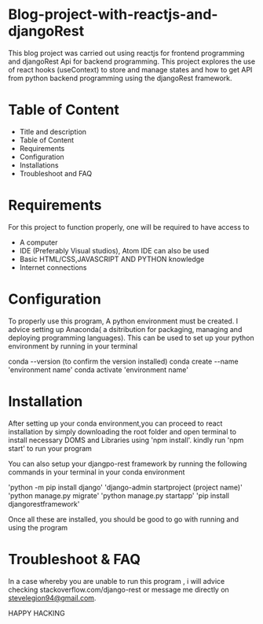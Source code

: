 # Blog-project-with-reactjs-and-djangoRest

This blog project was carried out using reactjs for frontend programming and djangoRest Api for backend programming.
This project explores the use of react hooks (useContext) to store and manage states and how to get API from python
backend programming using the djangoRest framework.

 
# Table of Content

  - Title and description
  - Table of Content
  - Requirements
  - Configuration
  - Installations
  - Troubleshoot and FAQ


# Requirements

For this project to function properly, one will be required to have access to 

  - A computer
  - IDE (Preferably Visual studios), Atom IDE can also be used
  - Basic HTML/CSS,JAVASCRIPT AND PYTHON knowledge
  - Internet connections


# Configuration

To properly use this program, A python environment must be created. I advice setting up Anaconda( a dsitribution for
packaging, managing and deploying programming languages). This can be used to set up your python environment by running in your terminal

 conda --version (to confirm the version installed)
 conda create --name 'environment name'
 conda activate 'environment name'
 
# Installation

After setting up your conda environment,you can proceed to react installation by simply downloading the root folder
and open terminal to install necessary DOMS and Libraries using 'npm install'. 
kindly run 'npm start' to run your program

You can also setup  your djangpo-rest framework by running the following commands in your terminal in your conda environment

  'python -m pip install django'
  'django-admin startproject (project name)'
  'python manage.py migrate'
  'python manage.py startapp'
  'pip install djangorestframework'
  
 Once all these are installed, you should be good to go with running and using the program
 
 
# Troubleshoot & FAQ

In a case whereby you are unable to run this program , i will advice checking stackoverflow.com/django-rest
or message me directly on stevelegion94@gmail.com.


HAPPY HACKING

